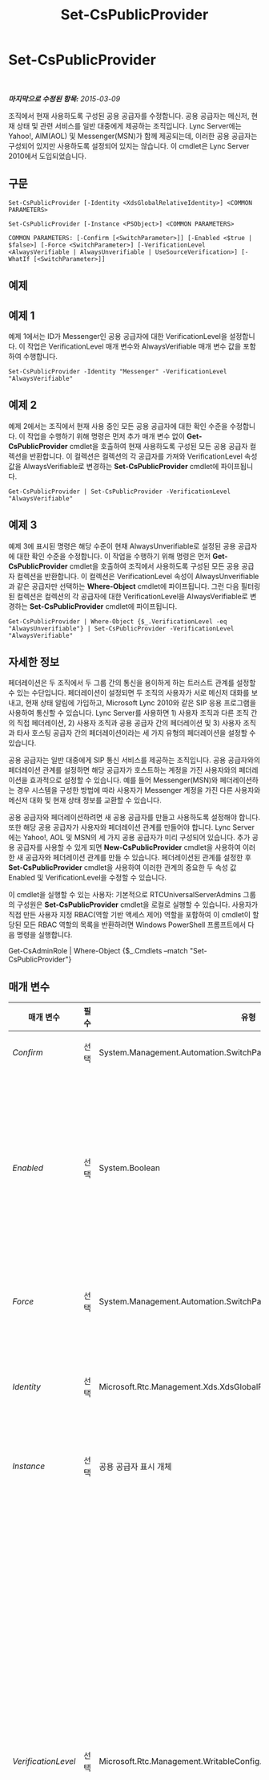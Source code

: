 ﻿---
title: Set-CsPublicProvider
TOCTitle: Set-CsPublicProvider
ms:assetid: ff7c1a5a-823c-41f7-80dc-1f5842609ccb
ms:mtpsurl: https://technet.microsoft.com/ko-kr/library/Gg413087(v=OCS.15)
ms:contentKeyID: 49305645
ms.date: 08/24/2015
mtps_version: v=OCS.15
ms.translationtype: HT
---

# Set-CsPublicProvider

 

_**마지막으로 수정된 항목:** 2015-03-09_

조직에서 현재 사용하도록 구성된 공용 공급자를 수정합니다. 공용 공급자는 메신저, 현재 상태 및 관련 서비스를 일반 대중에게 제공하는 조직입니다. Lync Server에는 Yahoo\!, AIM(AOL) 및 Messenger(MSN)가 함께 제공되는데, 이러한 공용 공급자는 구성되어 있지만 사용하도록 설정되어 있지는 않습니다. 이 cmdlet은 Lync Server 2010에서 도입되었습니다.

## 구문

    Set-CsPublicProvider [-Identity <XdsGlobalRelativeIdentity>] <COMMON PARAMETERS>

    Set-CsPublicProvider [-Instance <PSObject>] <COMMON PARAMETERS>

    COMMON PARAMETERS: [-Confirm [<SwitchParameter>]] [-Enabled <$true | $false>] [-Force <SwitchParameter>] [-VerificationLevel <AlwaysVerifiable | AlwaysUnverifiable | UseSourceVerification>] [-WhatIf [<SwitchParameter>]]

## 예제

## 예제 1

예제 1에서는 ID가 Messenger인 공용 공급자에 대한 VerificationLevel을 설정합니다. 이 작업은 VerificationLevel 매개 변수와 AlwaysVerifiable 매개 변수 값을 포함하여 수행합니다.

    Set-CsPublicProvider -Identity "Messenger" -VerificationLevel "AlwaysVerifiable"

## 예제 2

예제 2에서는 조직에서 현재 사용 중인 모든 공용 공급자에 대한 확인 수준을 수정합니다. 이 작업을 수행하기 위해 명령은 먼저 추가 매개 변수 없이 **Get-CsPublicProvider** cmdlet을 호출하여 현재 사용하도록 구성된 모든 공용 공급자 컬렉션을 반환합니다. 이 컬렉션은 컬렉션의 각 공급자를 가져와 VerificationLevel 속성 값을 AlwaysVerifiable로 변경하는 **Set-CsPublicProvider** cmdlet에 파이프됩니다.

    Get-CsPublicProvider | Set-CsPublicProvider -VerificationLevel "AlwaysVerifiable"

## 예제 3

예제 3에 표시된 명령은 해당 수준이 현재 AlwaysUnverifiable로 설정된 공용 공급자에 대한 확인 수준을 수정합니다. 이 작업을 수행하기 위해 명령은 먼저 **Get-CsPublicProvider** cmdlet을 호출하여 조직에서 사용하도록 구성된 모든 공용 공급자 컬렉션을 반환합니다. 이 컬렉션은 VerificationLevel 속성이 AlwaysUnverifiable과 같은 공급자만 선택하는 **Where-Object** cmdlet에 파이프됩니다. 그런 다음 필터링된 컬렉션은 컬렉션의 각 공급자에 대한 VerificationLevel을 AlwaysVerifiable로 변경하는 **Set-CsPublicProvider** cmdlet에 파이프됩니다.

    Get-CsPublicProvider | Where-Object {$_.VerificationLevel -eq "AlwaysUnverifiable"} | Set-CsPublicProvider -VerificationLevel "AlwaysVerifiable"

## 자세한 정보

페더레이션은 두 조직에서 두 그룹 간의 통신을 용이하게 하는 트러스트 관계를 설정할 수 있는 수단입니다. 페더레이션이 설정되면 두 조직의 사용자가 서로 메신저 대화를 보내고, 현재 상태 알림에 가입하고, Microsoft Lync 2010와 같은 SIP 응용 프로그램을 사용하여 통신할 수 있습니다. Lync Server를 사용하면 1) 사용자 조직과 다른 조직 간의 직접 페더레이션, 2) 사용자 조직과 공용 공급자 간의 페더레이션 및 3) 사용자 조직과 타사 호스팅 공급자 간의 페더레이션이라는 세 가지 유형의 페더레이션을 설정할 수 있습니다.

공용 공급자는 일반 대중에게 SIP 통신 서비스를 제공하는 조직입니다. 공용 공급자와의 페더레이션 관계를 설정하면 해당 공급자가 호스트하는 계정을 가진 사용자와의 페더레이션을 효과적으로 설정할 수 있습니다. 예를 들어 Messenger(MSN)와 페더레이션하는 경우 시스템을 구성한 방법에 따라 사용자가 Messenger 계정을 가진 다른 사용자와 메신저 대화 및 현재 상태 정보를 교환할 수 있습니다.

공용 공급자와 페더레이션하려면 새 공용 공급자를 만들고 사용하도록 설정해야 합니다. 또한 해당 공용 공급자가 사용자와 페더레이션 관계를 만들어야 합니다. Lync Server에는 Yahoo\!, AOL 및 MSN의 세 가지 공용 공급자가 미리 구성되어 있습니다. 추가 공용 공급자를 사용할 수 있게 되면 **New-CsPublicProvider** cmdlet을 사용하여 이러한 새 공급자와 페더레이션 관계를 만들 수 있습니다. 페더레이션된 관계를 설정한 후 **Set-CsPublicProvider** cmdlet을 사용하여 이러한 관계의 중요한 두 속성 값 Enabled 및 VerificationLevel을 수정할 수 있습니다.

이 cmdlet을 실행할 수 있는 사용자: 기본적으로 RTCUniversalServerAdmins 그룹의 구성원은 **Set-CsPublicProvider** cmdlet을 로컬로 실행할 수 있습니다. 사용자가 직접 만든 사용자 지정 RBAC(역할 기반 액세스 제어) 역할을 포함하여 이 cmdlet이 할당된 모든 RBAC 역할의 목록을 반환하려면 Windows PowerShell 프롬프트에서 다음 명령을 실행합니다.

Get-CsAdminRole | Where-Object {$\_.Cmdlets –match "Set-CsPublicProvider"}

## 매개 변수


<table>
<colgroup>
<col style="width: 25%" />
<col style="width: 25%" />
<col style="width: 25%" />
<col style="width: 25%" />
</colgroup>
<thead>
<tr class="header">
<th>매개 변수</th>
<th>필수</th>
<th>유형</th>
<th>설명</th>
</tr>
</thead>
<tbody>
<tr class="odd">
<td><p><em>Confirm</em></p></td>
<td><p>선택</p></td>
<td><p>System.Management.Automation.SwitchParameter</p></td>
<td><p>명령을 실행하기 전에 확인 메시지를 표시합니다.</p></td>
</tr>
<tr class="even">
<td><p><em>Enabled</em></p></td>
<td><p>선택</p></td>
<td><p>System.Boolean</p></td>
<td><p>조직과 공용 공급자 간의 페더레이션 관계가 활성 상태인지 여부를 나타냅니다. True로 설정하면 조직의 사용자가 공용 공급자 호스팅 계정을 가진 사용자와 메신저 대화 및 현재 상태 정보를 교환할 수 있고, True로 설정하면 조직의 사용자가 공용 공급자 호스팅 계정을 가진 사용자와 메신저 대화 및 현재 상태 정보를 교환할 수 없습니다.</p></td>
</tr>
<tr class="odd">
<td><p><em>Force</em></p></td>
<td><p>선택</p></td>
<td><p>System.Management.Automation.SwitchParameter</p></td>
<td><p>cmdlet을 실행할 때 나타날 수 있는 확인 프롬프트 또는 심각하지 않은 오류 메시지를 표시하지 않습니다.</p></td>
</tr>
<tr class="even">
<td><p><em>Identity</em></p></td>
<td><p>선택</p></td>
<td><p>Microsoft.Rtc.Management.Xds.XdsGlobalRelativeIdentity</p></td>
<td><p>수정할 공용 공급자의 고유 식별자입니다. Identity는 일반적으로 서비스를 제공하는 웹 사이트(예: Yahoo!, AOL, MSN 등)의 이름입니다.</p></td>
</tr>
<tr class="odd">
<td><p><em>Instance</em></p></td>
<td><p>선택</p></td>
<td><p>공용 공급자 표시 개체</p></td>
<td><p>개별 매개 변수 값을 설정하는 대신 cmdlet에 개체에 대한 참조를 전달할 수 있습니다.</p></td>
</tr>
<tr class="even">
<td><p><em>VerificationLevel</em></p></td>
<td><p>선택</p></td>
<td><p>Microsoft.Rtc.Management.WritableConfig.Settings.Edge.VerificationLevelType</p></td>
<td><p>공용 공급자가 보낸 메시지가 해당 공급자로부터 전송되었는지 확인하는 방법 또는 여부를 나타냅니다. VerificationLevel은 다음 값 중 하나로 설정되어야 합니다.</p>
<p>AlwaysVerifiable. 이 공급자가 보낸 모든 메시지가 수락됩니다. 메시지에 확인 헤더가 없는 경우 Lync Server에서 확인 헤더를 추가합니다. 이 값은 기본값입니다.</p>
<p>AlwaysUnverifiable. 공용 공급자가 보낸 모든 메시지가 확인되지 않은 것으로 간주됩니다. 받는 사람의 대화 상대 목록에 있는 사람이 보낸 메시지만 배달됩니다. 예를 들어 Ken Myer가 대화 상대 목록에 있으면 이 사용자가 보낸 메시지를 받을 수 있습니다. 대화 상대 목록에 없는 Pilar Ackerman이 보낸 메시지는 받을 수 없습니다. Lync 2013 사용자는 이 설정을 수동으로 재정의하여 대화 상대 목록에 없는 사용자의 메시지를 받을 수 있습니다.</p>
<p>UseSourceVerification. 공용 공급자가 메시지에 추가한 확인 헤더를 사용합니다. 확인 정보가 누락된 경우 메시지가 거부됩니다. 이 값은 Lync Server 2013에서는 더 이상 사용되지 않습니다.</p></td>
</tr>
<tr class="odd">
<td><p><em>WhatIf</em></p></td>
<td><p>선택</p></td>
<td><p>System.Management.Automation.SwitchParameter</p></td>
<td><p>명령을 실제로 실행하지 않고도 명령이 실행될 경우 발생할 수 있는 현상을 설명합니다.</p></td>
</tr>
</tbody>
</table>


## 입력 형식

Microsoft.Rtc.Management.WritableConfig.Settings.Edge.DisplayPublicProvider 개체입니다. **Set-CsPublicProvider** cmdlet은 공용 공급자 개체의 파이프라인된 인스턴스를 허용합니다.

## 반환 형식

**Set-CsPublicProvider** cmdlet은 값이나 개체를 반환하지 않습니다. 대신에 이 cmdlet은 Microsoft.Rtc.Management.WritableConfig.Settings.Edge.DisplayPublicProvider 개체의 인스턴스를 구성합니다.

## 참고 항목

#### 기타 리소스

[Disable-CsPublicProvider](disable-cspublicprovider.md)  
[Enable-CsPublicProvider](enable-cspublicprovider.md)  
[Get-CsPublicProvider](get-cspublicprovider.md)  
[New-CsPublicProvider](new-cspublicprovider.md)  
[Remove-CsPublicProvider](remove-cspublicprovider.md)

